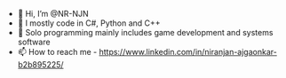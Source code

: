 - 👋 Hi, I’m @NR-NJN
- 👀 I mostly code in C#, Python and C++
- 💞️ Solo programming mainly includes game development and systems software
- 📫 How to reach me - https://www.linkedin.com/in/niranjan-ajgaonkar-b2b895225/
<!---
NR-NJN/NR-NJN is a ✨ special ✨ repository because its `README.md` (this file) appears on your GitHub profile.
You can click the Preview link to take a look at your changes.
--->

